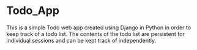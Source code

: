 # Todo_App
This is a simple Todo web app created using Django in Python in order to keep track of a todo list.
The contents of the todo list are persistent for individual sessions and can be kept track of independently.
